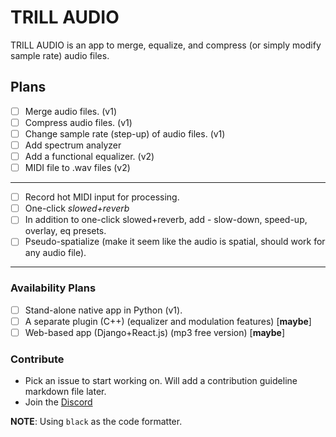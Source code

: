# TRILL AUDIO

TRILL AUDIO is an app to merge, equalize, and compress (or simply modify sample rate) audio files.

## Plans

* [ ] Merge audio files. (v1)
* [ ] Compress audio files. (v1)
* [ ] Change sample rate (step-up) of audio files. (v1)
* [ ] Add spectrum analyzer
* [ ] Add a functional equalizer. (v2)
* [ ] MIDI file to .wav files (v2)

----

* [ ] Record hot MIDI input for processing.
* [ ] One-click *slowed+reverb*
* [ ] In addition to one-click slowed+reverb, add - slow-down, speed-up, overlay, eq presets.
* [ ] Pseudo-spatialize (make it seem like the audio is spatial, should work for any audio file).

----

### Availability Plans

* [ ] Stand-alone native app in Python (v1).
* [ ] A separate plugin (C++) (equalizer and modulation features) [**maybe**]
* [ ] Web-based app (Django+React.js) (mp3 free version) [**maybe**]

### Contribute

* Pick an issue to start working on. Will add a contribution guideline markdown file later.
* Join the [Discord](https://discord.gg/zg7s3heZZw)

**NOTE**: Using `black` as the code formatter.
